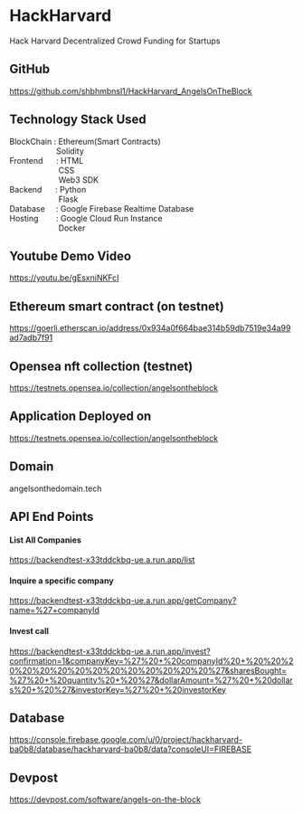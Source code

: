 # HackHarvard

Hack Harvard Decentralized Crowd Funding for Startups 

## GitHub

https://github.com/shbhmbnsl1/HackHarvard_AngelsOnTheBlock

## Technology Stack Used

BlockChain : Ethereum(Smart Contracts) \
&nbsp;&nbsp;&nbsp;&nbsp;&nbsp;&nbsp;&nbsp;&nbsp;&nbsp;&nbsp;&nbsp;&nbsp;&nbsp;&nbsp;&nbsp;&nbsp;&nbsp;&nbsp;&nbsp;&nbsp; Solidity \
Frontend&nbsp;&nbsp;&nbsp;&nbsp;&nbsp;  : HTML \
&nbsp;&nbsp;&nbsp;&nbsp;&nbsp;&nbsp;&nbsp;&nbsp;&nbsp;&nbsp;&nbsp;&nbsp;&nbsp;&nbsp;&nbsp;&nbsp;&nbsp;&nbsp;&nbsp;&nbsp;&nbsp;&nbsp;CSS \
&nbsp;&nbsp;&nbsp;&nbsp;&nbsp;&nbsp;&nbsp;&nbsp;&nbsp;&nbsp;&nbsp;&nbsp;&nbsp;&nbsp;&nbsp;&nbsp;&nbsp;&nbsp;&nbsp;&nbsp;&nbsp;&nbsp;Web3 SDK \
Backend&nbsp;&nbsp;&nbsp;&nbsp;&nbsp;  : Python \
&nbsp;&nbsp;&nbsp;&nbsp;&nbsp;&nbsp;&nbsp;&nbsp;&nbsp;&nbsp;&nbsp;&nbsp;&nbsp;&nbsp;&nbsp;&nbsp;&nbsp;&nbsp;&nbsp;&nbsp;&nbsp;&nbsp;Flask \
Database&nbsp;&nbsp;&nbsp;&nbsp;  : Google Firebase Realtime Database \
Hosting&nbsp;&nbsp;&nbsp;&nbsp;&nbsp;&nbsp;&nbsp;   : Google Cloud Run Instance \
&nbsp;&nbsp;&nbsp;&nbsp;&nbsp;&nbsp;&nbsp;&nbsp;&nbsp;&nbsp;&nbsp;&nbsp;&nbsp;&nbsp;&nbsp;&nbsp;&nbsp;&nbsp;&nbsp;&nbsp;&nbsp;&nbsp;Docker

## Youtube Demo Video

https://youtu.be/gEsxniNKFcI

## Ethereum smart contract (on testnet)

https://goerli.etherscan.io/address/0x934a0f664bae314b59db7519e34a99ad7adb7f91

## Opensea nft collection (testnet)

https://testnets.opensea.io/collection/angelsontheblock

## Application Deployed on

https://testnets.opensea.io/collection/angelsontheblock

## Domain

angelsonthedomain.tech

## API End Points

#### List All Companies 

https://backendtest-x33tddckbq-ue.a.run.app/list

#### Inquire a specific company

https://backendtest-x33tddckbq-ue.a.run.app/getCompany?name=%27+companyId

#### Invest call

https://backendtest-x33tddckbq-ue.a.run.app/invest?confirmation=1&companyKey=%27%20+%20companyId%20+%20%20%20%20%20%20%20%20%20%20%20%20%20%20%27&sharesBought=%27%20+%20quantity%20+%20%27&dollarAmount=%27%20+%20dollars%20+%20%27&investorKey=%27%20+%20investorKey

## Database

https://console.firebase.google.com/u/0/project/hackharvard-ba0b8/database/hackharvard-ba0b8/data?consoleUI=FIREBASE

## Devpost

https://devpost.com/software/angels-on-the-block